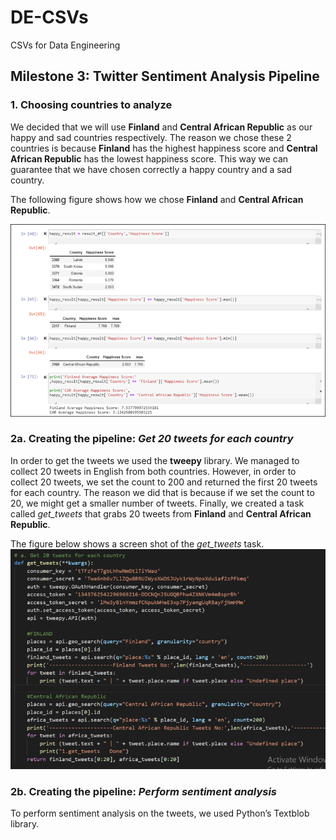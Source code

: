 # DE-CSVs
CSVs for Data Engineering

## Milestone 3: Twitter Sentiment Analysis Pipeline

### 1. Choosing countries to analyze
We decided that we will use **Finland** and **Central African Republic** as our happy and sad countries respectively. The reason we chose these 2 countries is because **Finland** has the highest happiness score and **Central African Republic** has the lowest happiness score. This way we can guarantee that we have chosen correctly a happy country and a sad country.

The following figure shows how we chose **Finland** and **Central African Republic**.

![alt text](https://github.com/yasminhmansy/DE-CSVs/blob/main/readme_screenshot.png)

### 2a. Creating the pipeline: *Get 20 tweets for each country*
In order to get the tweets we used the **tweepy** library. We managed to collect 20 tweets in English from both countries. However, in order to collect 20 tweets, we set the count to 200 and returned the first 20 tweets for each country. The reason we did that is because if we set the count to 20, we might get a smaller number of tweets. Finally, we created a task called *get_tweets* that grabs 20 tweets from **Finland** and **Central African Republic**.

The figure below shows a screen shot of the *get_tweets* task.
![alt text](https://github.com/yasminhmansy/DE-CSVs/blob/main/Picture1.png)

### 2b. Creating the pipeline: *Perform sentiment analysis*
To perform sentiment analysis on the tweets, we used Python’s Textblob library. 
